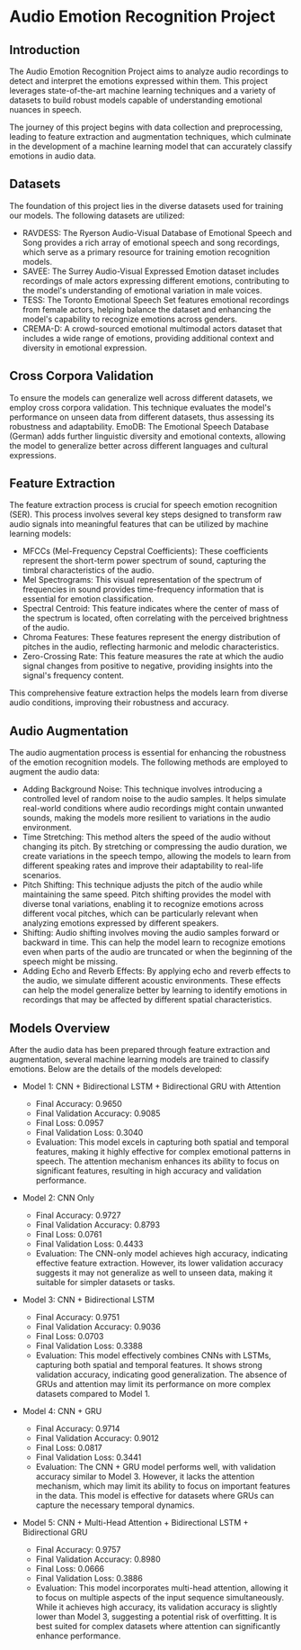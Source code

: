 Audio Emotion Recognition Project
=================================

Introduction
------------

The Audio Emotion Recognition Project aims to analyze audio recordings to detect and interpret the emotions expressed within them. This project leverages state-of-the-art machine learning techniques and a variety of datasets to build robust models capable of understanding emotional nuances in speech.

The journey of this project begins with data collection and preprocessing, leading to feature extraction and augmentation techniques, which culminate in the development of a machine learning model that can accurately classify emotions in audio data.

Datasets
--------

The foundation of this project lies in the diverse datasets used for training our models. The following datasets are utilized:

-   RAVDESS: The Ryerson Audio-Visual Database of Emotional Speech and Song provides a rich array of emotional speech and song recordings, which serve as a primary resource for training emotion recognition models.
-   SAVEE: The Surrey Audio-Visual Expressed Emotion dataset includes recordings of male actors expressing different emotions, contributing to the model's understanding of emotional variation in male voices.
-   TESS: The Toronto Emotional Speech Set features emotional recordings from female actors, helping balance the dataset and enhancing the model's capability to recognize emotions across genders.
-   CREMA-D: A crowd-sourced emotional multimodal actors dataset that includes a wide range of emotions, providing additional context and diversity in emotional expression.

Cross Corpora Validation
------------------------

To ensure the models can generalize well across different datasets, we employ cross corpora validation. This technique evaluates the model's performance on unseen data from different datasets, thus assessing its robustness and adaptability. EmoDB: The Emotional Speech Database (German) adds further linguistic diversity and emotional contexts, allowing the model to generalize better across different languages and cultural expressions.

Feature Extraction
------------------

The feature extraction process is crucial for speech emotion recognition (SER). This process involves several key steps designed to transform raw audio signals into meaningful features that can be utilized by machine learning models:

-   MFCCs (Mel-Frequency Cepstral Coefficients): These coefficients represent the short-term power spectrum of sound, capturing the timbral characteristics of the audio.
-   Mel Spectrograms: This visual representation of the spectrum of frequencies in sound provides time-frequency information that is essential for emotion classification.
-   Spectral Centroid: This feature indicates where the center of mass of the spectrum is located, often correlating with the perceived brightness of the audio.
-   Chroma Features: These features represent the energy distribution of pitches in the audio, reflecting harmonic and melodic characteristics.
-   Zero-Crossing Rate: This feature measures the rate at which the audio signal changes from positive to negative, providing insights into the signal's frequency content.

This comprehensive feature extraction helps the models learn from diverse audio conditions, improving their robustness and accuracy.

Audio Augmentation
------------------

The audio augmentation process is essential for enhancing the robustness of the emotion recognition models. The following methods are employed to augment the audio data:

-   Adding Background Noise: This technique involves introducing a controlled level of random noise to the audio samples. It helps simulate real-world conditions where audio recordings might contain unwanted sounds, making the models more resilient to variations in the audio environment.
-   Time Stretching: This method alters the speed of the audio without changing its pitch. By stretching or compressing the audio duration, we create variations in the speech tempo, allowing the models to learn from different speaking rates and improve their adaptability to real-life scenarios.
-   Pitch Shifting: This technique adjusts the pitch of the audio while maintaining the same speed. Pitch shifting provides the model with diverse tonal variations, enabling it to recognize emotions across different vocal pitches, which can be particularly relevant when analyzing emotions expressed by different speakers.
-   Shifting: Audio shifting involves moving the audio samples forward or backward in time. This can help the model learn to recognize emotions even when parts of the audio are truncated or when the beginning of the speech might be missing.
-   Adding Echo and Reverb Effects: By applying echo and reverb effects to the audio, we simulate different acoustic environments. These effects can help the model generalize better by learning to identify emotions in recordings that may be affected by different spatial characteristics.

Models Overview
---------------

After the audio data has been prepared through feature extraction and augmentation, several machine learning models are trained to classify emotions. Below are the details of the models developed:

-   Model 1: CNN + Bidirectional LSTM + Bidirectional GRU with Attention

    -   Final Accuracy: 0.9650
    -   Final Validation Accuracy: 0.9085
    -   Final Loss: 0.0957
    -   Final Validation Loss: 0.3040
    -   Evaluation: This model excels in capturing both spatial and temporal features, making it highly effective for complex emotional patterns in speech. The attention mechanism enhances its ability to focus on significant features, resulting in high accuracy and validation performance.
-   Model 2: CNN Only

    -   Final Accuracy: 0.9727
    -   Final Validation Accuracy: 0.8793
    -   Final Loss: 0.0761
    -   Final Validation Loss: 0.4433
    -   Evaluation: The CNN-only model achieves high accuracy, indicating effective feature extraction. However, its lower validation accuracy suggests it may not generalize as well to unseen data, making it suitable for simpler datasets or tasks.
-   Model 3: CNN + Bidirectional LSTM

    -   Final Accuracy: 0.9751
    -   Final Validation Accuracy: 0.9036
    -   Final Loss: 0.0703
    -   Final Validation Loss: 0.3388
    -   Evaluation: This model effectively combines CNNs with LSTMs, capturing both spatial and temporal features. It shows strong validation accuracy, indicating good generalization. The absence of GRUs and attention may limit its performance on more complex datasets compared to Model 1.
-   Model 4: CNN + GRU

    -   Final Accuracy: 0.9714
    -   Final Validation Accuracy: 0.9012
    -   Final Loss: 0.0817
    -   Final Validation Loss: 0.3441
    -   Evaluation: The CNN + GRU model performs well, with validation accuracy similar to Model 3. However, it lacks the attention mechanism, which may limit its ability to focus on important features in the data. This model is effective for datasets where GRUs can capture the necessary temporal dynamics.
-   Model 5: CNN + Multi-Head Attention + Bidirectional LSTM + Bidirectional GRU

    -   Final Accuracy: 0.9757
    -   Final Validation Accuracy: 0.8980
    -   Final Loss: 0.0666
    -   Final Validation Loss: 0.3886
    -   Evaluation: This model incorporates multi-head attention, allowing it to focus on multiple aspects of the input sequence simultaneously. While it achieves high accuracy, its validation accuracy is slightly lower than Model 3, suggesting a potential risk of overfitting. It is best suited for complex datasets where attention can significantly enhance performance.
